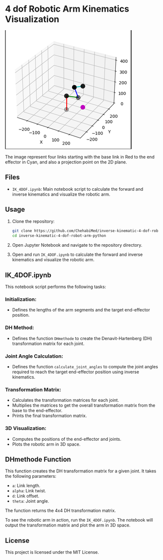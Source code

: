 # 4 dof Robotic Arm Kinematics Visualization


  ![Robotic Arm](notebook_img.png)

The image represent four links starting with the base link in Red to the end effector in Cyan, and also a projection point on the 2D plane.



## Files

- `IK_4DOF.ipynb`: Main notebook script to calculate the forward and inverse kinematics and visualize the robotic arm.


## Usage

1. Clone the repository:
    ```bash
    git clone https://github.com/ChehabiMed/inverse-kinematic-4-dof-robot-arm-python.git
    cd inverse-kinematic-4-dof-robot-arm-python
    ```

2. Open Jupyter Notebook and navigate to the repository directory.

3. Open and run `IK_4DOF.ipynb` to calculate the forward and inverse kinematics and visualize the robotic arm.

## IK_4DOF.ipynb

This notebook script performs the following tasks:

### Initialization:
- Defines the lengths of the arm segments and the target end-effector position.

### DH Method:
- Defines the function `DHmethode` to create the Denavit-Hartenberg (DH) transformation matrix for each joint.

### Joint Angle Calculation:
- Defines the function `calculate_joint_angles` to compute the joint angles required to reach the target end-effector position using inverse kinematics.

### Transformation Matrix:
- Calculates the transformation matrices for each joint.
- Multiplies the matrices to get the overall transformation matrix from the base to the end-effector.
- Prints the final transformation matrix.

### 3D Visualization:
- Computes the positions of the end-effector and joints.
- Plots the robotic arm in 3D space.

## DHmethode Function

This function creates the DH transformation matrix for a given joint. It takes the following parameters:

- `a`: Link length.
- `alpha`: Link twist.
- `d`: Link offset.
- `theta`: Joint angle.

The function returns the 4x4 DH transformation matrix.

To see the robotic arm in action, run the `IK_4DOF.ipynb`. The notebook will output the transformation matrix and plot the arm in 3D space.

## License

This project is licensed under the MIT License.
